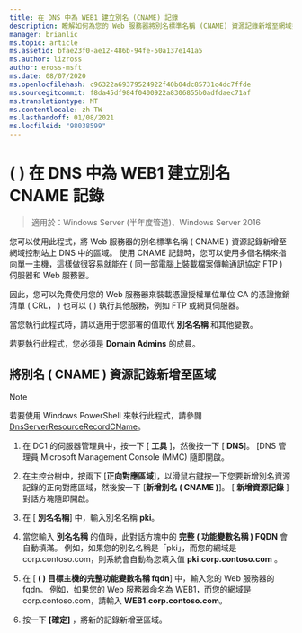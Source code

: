 ```yaml
---
title: 在 DNS 中為 WEB1 建立別名 (CNAME) 記錄
description: 瞭解如何為您的 Web 服務器將別名標準名稱 (CNAME) 資源記錄新增至網域控制站上的 DNS 區域。
manager: brianlic
ms.topic: article
ms.assetid: bfae23f0-ae12-486b-94fe-50a137e141a5
ms.author: lizross
author: eross-msft
ms.date: 08/07/2020
ms.openlocfilehash: c96322a69379524922f40b04dc85731c4dc7ffde
ms.sourcegitcommit: f8da45df984f0400922a8306855b0adfdaec71af
ms.translationtype: MT
ms.contentlocale: zh-TW
ms.lasthandoff: 01/08/2021
ms.locfileid: "98038599"
---
```

# <a name="create-an-alias-cname-record-in-dns-for-web1"></a>\( \) 在 DNS 中為 WEB1 建立別名 CNAME 記錄

>適用於：Windows Server (半年度管道)、Windows Server 2016

您可以使用此程式，將 Web 服務器的別名標準名稱 \( CNAME \) 資源記錄新增至網域控制站上 DNS 中的區域。 使用 CNAME 記錄時，您可以使用多個名稱來指向單一主機，這樣做很容易就能在 \( 同一部電腦上裝載檔案傳輸通訊協定 FTP \) 伺服器和 Web 服務器。

因此，您可以免費使用您的 Web 服務器來裝載憑證授權單位單位 CA 的憑證撤銷清單 \( CRL， \) 也可以 \( \) 執行其他服務，例如 FTP 或網頁伺服器。

當您執行此程式時，請以適用于您部署的值取代 **別名名稱** 和其他變數。

若要執行此程式，您必須是 **Domain Admins** 的成員。

## <a name="to-add-an-alias-cname-resource-record-to-a-zone"></a>將別名 \( CNAME \) 資源記錄新增至區域

>[!NOTE]
>若要使用 Windows PowerShell 來執行此程式，請參閱 [DnsServerResourceRecordCName](/powershell/module/dnsserver/add-dnsserverresourcerecordcname?view=winserver2012r2-ps)。

1.  在 DC1 的伺服器管理員中，按一下 [ **工具** ]，然後按一下 [ **DNS**]。 [DNS 管理員 Microsoft Management Console (MMC) 隨即開啟。

2.  在主控台樹中，按兩下 [**正向對應區域**]，以滑鼠右鍵按一下您要新增別名資源記錄的正向對應區域，然後按一下 [**新增別名 \( CNAME \)**]。 [ **新增資源記錄** ] 對話方塊隨即開啟。

3.  在 [ **別名名稱**] 中，輸入別名名稱 **pki**。

4.  當您輸入 **別名名稱** 的值時，此對話方塊中的 **完整 \( 功能變數名稱 \) FQDN** 會自動填滿。 例如，如果您的別名名稱是「pki」，而您的網域是 corp.contoso.com，則系統會自動為您填入值 **pki.corp.contoso.com** 。

5.  在 [ **\( \) 目標主機的完整功能變數名稱 fqdn**] 中，輸入您的 Web 服務器的 fqdn。 例如，如果您的 Web 服務器命名為 WEB1，而您的網域是 corp.contoso.com，請輸入 **WEB1.corp.contoso.com**。

6.  按一下 **[確定]** ，將新的記錄新增至區域。